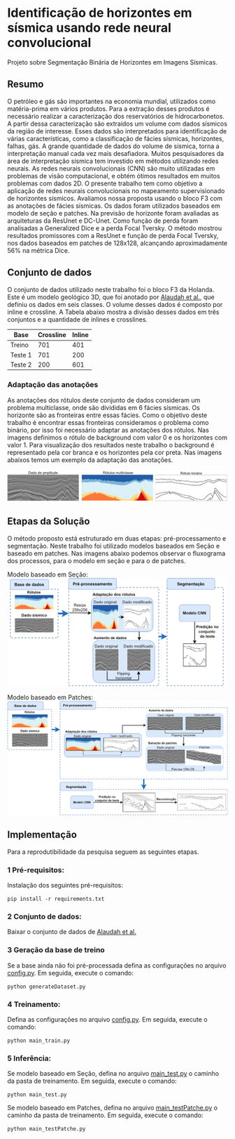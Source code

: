 # Identificação de horizontes em sísmica usando rede neural convolucional
Projeto sobre Segmentação Binária de Horizontes em Imagens Sísmicas.

## Resumo
O petróleo e gás são importantes na economia mundial, utilizados como matéria-prima em vários produtos. Para a extração desses produtos é necessário realizar a caracterização dos reservatórios de hidrocarbonetos. A partir dessa caracterização são extraídos um volume com dados sísmicos da região de interesse. Esses dados são interpretados para identificação de várias características, como a classificação de fácies sísmicas, horizontes, falhas, gás. A grande quantidade de dados do volume de sísmica, torna a interpretação manual cada vez mais desafiadora. Muitos pesquisadores da área de interpretação sísmica tem investido em métodos utilizando redes neurais. As redes neurais convolucionais (CNN) são muito utilizadas em problemas de visão computacional, e obtém ótimos resultados em muitos problemas com dados 2D. O presente trabalho tem como objetivo a aplicação de redes neurais convolucionais no mapeamento supervisionado de horizontes sísmicos. Avaliamos nossa proposta usando o bloco F3 com as anotações de fácies sísmicas. Os dados foram utilizados baseados em modelo de seção e patches. Na previsão de horizonte foram avaliadas as arquiteturas da ResUnet e DC-Unet. Como função de perda foram analisadas a Generalized Dice e a perda Focal Tversky. O método mostrou resultados promissores com a ResUnet e função de perda Focal Tversky, nos dados baseados em patches de 128x128, alcançando aproximadamente 56% na métrica Dice.

## Conjunto de dados
O conjunto de dados utilizado neste trabalho foi o bloco F3 da Holanda. Este é um modelo geológico 3D, que foi anotado por [Alaudah et al.](https://github.com/yalaudah/facies_classification_benchmark), que definiu os dados em seis classes. O volume desses dados é composto por inline e crossline. A Tabela abaixo mostra a divisão desses dados em três conjuntos e a quantidade de inlines e crosslines.

|   Base   | Crossline |  Inline  |
| ---------| --------- | -------- |
| Treino   |    701    |    401   |
| Teste 1  |    701    |    200   |
| Teste 2  |    200    |    601   |

### Adaptação das anotações

As anotações dos rótulos deste conjunto de dados consideram um problema multiclasse, onde são divididas em 6 fácies sísmicas. Os horizonte são as fronteiras entre essas fácies. Como o objetivo deste trabalho é encontrar essas fronteiras consideramos o problema como binário, por isso foi necessário adaptar as anotações dos rótulos. Nas imagens definimos o rótulo de background com valor 0 e os horizontes com valor 1.  Para visualização dos resultados neste trabalho o background é representado pela cor branca e os horizontes pela cor preta. Nas imagens abaixos temos um exemplo da adaptação das anotações.

<img src="imagens/adaptacaoDataset.drawio.png" width="700"/>

## Etapas da Solução
O método proposto está estruturado em duas etapas: pré-processamento e segmentação.
Neste trabalho foi utilizado modelos baseados em Seção e baseado em patches. Nas imagens abaixo podemos observar o fluxograma dos processos, para o modelo em seção e para o de patches.

Modelo baseado em Seção:
<img src="imagens/Diagrama_metodo_secao_final.png" width="500"/>

Modelo baseado em Patches:
<img src="imagens/Diagrama_metodo_patche.png" width="550"/>

## Implementação
Para a reprodutibilidade da pesquisa seguem as seguintes etapas.

### 1 Pré-requisitos:
Instalação dos seguintes pré-requisitos: 

```
pip install -r requirements.txt
```

### 2 Conjunto de dados:
Baixar o conjunto de dados de [Alaudah et al.](https://github.com/yalaudah/facies_classification_benchmark)

### 3 Geração da base de treino
Se a base ainda não foi pré-processada defina as configurações no arquivo [config.py](https://github.com/yalaudah/facies_classification_benchmark). Em seguida, execute o comando: 
```
python generateDataset.py
```

### 4 Treinamento:
Defina as configurações no arquivo [config.py](https://github.com/yalaudah/facies_classification_benchmark). Em seguida, execute o comando:
```
python main_train.py
```

### 5 Inferência:
Se modelo baseado em Seção, defina no arquivo [main_test.py](https://github.com/yalaudah/facies_classification_benchmark) o caminho da pasta de treinamento. Em seguida, execute o comando:
```
python main_test.py
```
Se modelo baseado em Patches, defina no arquivo [main_testPatche.py](https://github.com/yalaudah/facies_classification_benchmark) o caminho da pasta de treinamento. Em seguida, execute o comando:
```
python main_testPatche.py
```

